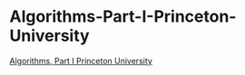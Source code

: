 # Algorithms-Part-I-Princeton-University
[Algorithms, Part I Princeton University](https://www.coursera.org/learn/algorithms-part1/home/module/2)
